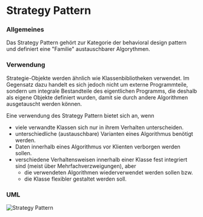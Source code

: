 # Strategy Pattern

### Allgemeines
Das Strategy Pattern gehört zur Kategorie der behavioral design pattern und definiert eine "Familie" austauschbarer Algorythmen.
### Verwendung
Strategie-Objekte werden ähnlich wie Klassenbibliotheken verwendet. Im Gegensatz dazu handelt es sich jedoch nicht um externe Programmteile, sondern um integrale Bestandteile des eigentlichen Programms, die deshalb als eigene Objekte definiert wurden, damit sie durch andere Algorithmen ausgetauscht werden können.

Eine verwendung des Strategy Pattern bietet sich an, wenn
- viele verwandte Klassen sich nur in ihrem Verhalten unterscheiden.
- unterschiedliche (austauschbare) Varianten eines Algorithmus benötigt werden.
- Daten innerhalb eines Algorithmus vor Klienten verborgen werden sollen.
- verschiedene Verhaltensweisen innerhalb einer Klasse fest integriert sind (meist über Mehrfachverzweigungen), aber
	-  die verwendeten Algorithmen wiederverwendet werden sollen bzw.
	-  die Klasse flexibler gestaltet werden soll.

### UML 
![Strategy Pattern](https://github.com/dsamwald-tgm/sew4-design-patterns-dsamwald-tgm/tree/master/strategy%20pattern/strategy_pattern_uml.png)